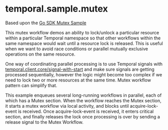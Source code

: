 # temporal.sample.mutex

Based upon the [Go SDK Mutex Sample](https://github.com/temporalio/samples-go/tree/main/mutex)

This mutex workflow demos an ability to lock/unlock a particular resource within a particular Temporal namespace so that other workflows within the same namespace would wait until a resource lock is released. This is useful when we want to avoid race conditions or parallel mutually exclusive operations on the same resource.

One way of coordinating parallel processing is to use Temporal signals with [temporal.client.core/signal-with-start](https://cljdoc.org/d/io.github.manetu/temporal-sdk/CURRENT/api/temporal.client.core#signal-with-start) and make sure signals are getting processed sequentially, however the logic might become too complex if we need to lock two or more resources at the same time. Mutex workflow pattern can simplify that.

This example enqueues several long-running workflows in parallel, each of which has a Mutex section. When the workflow reaches the Mutex section, it starts a mutex workflow via local activity, and blocks until acquire-lock-event is received. Once acquire-lock-event is received, it enters critical section, and finally releases the lock once processing is over by sending a release signal to the Mutex Workflow.
